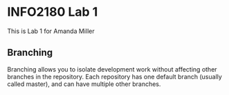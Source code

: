 # INFO2180 Lab 1 
This is Lab 1 for Amanda Miller

## Branching 
Branching allows you to isolate development work without 
affecting other branches in the repository. Each repository 
has one default branch (usually called master), and can have 
multiple other branches. 